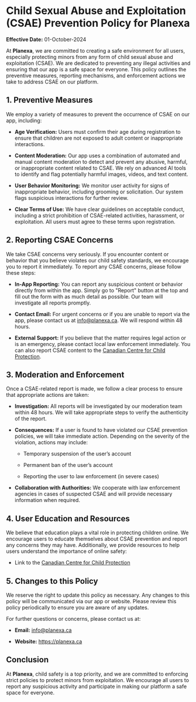 # Child Sexual Abuse and Exploitation (CSAE) Prevention Policy for Planexa

**Effective Date:** 01-October-2024
 
At **Planexa**, we are committed to creating a safe environment for all users, especially protecting minors from any form of child sexual abuse and exploitation (CSAE). We are dedicated to preventing any illegal activities and ensuring that our app is a safe space for everyone. This policy outlines the preventive measures, reporting mechanisms, and enforcement actions we take to address CSAE on our platform.
 
## 1. Preventive Measures

We employ a variety of measures to prevent the occurrence of CSAE on our app, including:

- **Age Verification:** Users must confirm their age during registration to ensure that children are not exposed to adult content or inappropriate interactions. 

- **Content Moderation:** Our app uses a combination of automated and manual content moderation to detect and prevent any abusive, harmful, or inappropriate content related to CSAE. We rely on advanced AI tools to identify and flag potentially harmful images, videos, and text content.

- **User Behavior Monitoring:** We monitor user activity for signs of inappropriate behavior, including grooming or solicitation. Our system flags suspicious interactions for further review.

- **Clear Terms of Use:** We have clear guidelines on acceptable conduct, including a strict prohibition of CSAE-related activities, harassment, or exploitation. All users must agree to these terms upon registration.
 
## 2. Reporting CSAE Concerns

We take CSAE concerns very seriously. If you encounter content or behavior that you believe violates our child safety standards, we encourage you to report it immediately. To report any CSAE concerns, please follow these steps:

- **In-App Reporting:** You can report any suspicious content or behavior directly from within the app. Simply go to "Report" button at the top and fill out the form with as much detail as possible. Our team will investigate all reports promptly.

- **Contact Email:** For urgent concerns or if you are unable to report via the app, please contact us at info@planexa.ca. We will respond within 48 hours.

- **External Support:** If you believe that the matter requires legal action or is an emergency, please contact local law enforcement immediately. You can also report CSAE content to the [Canadian Centre for Child Protection](https://www.protectchildren.ca).
 
## 3. Moderation and Enforcement

Once a CSAE-related report is made, we follow a clear process to ensure that appropriate actions are taken:

- **Investigation:** All reports will be investigated by our moderation team within 48 hours. We will take appropriate steps to verify the authenticity of the report.

- **Consequences:** If a user is found to have violated our CSAE prevention policies, we will take immediate action. Depending on the severity of the violation, actions may include:

  - Temporary suspension of the user’s account

  - Permanent ban of the user’s account

  - Reporting the user to law enforcement (in severe cases)

- **Collaboration with Authorities:** We cooperate with law enforcement agencies in cases of suspected CSAE and will provide necessary information when required.
 
## 4. User Education and Resources

We believe that education plays a vital role in protecting children online. We encourage users to educate themselves about CSAE prevention and report any concerns they may have. Additionally, we provide resources to help users understand the importance of online safety:

- Link to the [Canadian Centre for Child Protection](https://www.protectchildren.ca)

 
## 5. Changes to this Policy

We reserve the right to update this policy as necessary. Any changes to this policy will be communicated via our app or website. Please review this policy periodically to ensure you are aware of any updates.
 
For further questions or concerns, please contact us at:

- **Email:** info@planexa.ca

- **Website:** https://planexa.ca
 
## Conclusion

At **Planexa**, child safety is a top priority, and we are committed to enforcing strict policies to protect minors from exploitation. We encourage all users to report any suspicious activity and participate in making our platform a safe space for everyone.

 
